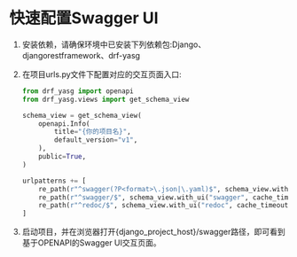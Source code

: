# 快速配置Swagger UI

1. 安装依赖，请确保环境中已安装下列依赖包:Django、djangorestframework、drf-yasg

2. 在项目urls.py文件下配置对应的交互页面入口:
    ``` python
    from drf_yasg import openapi
    from drf_yasg.views import get_schema_view

    schema_view = get_schema_view(
        openapi.Info(
            title="{你的项目名}",
            default_version="v1",
        ),
        public=True,
    )

    urlpatterns += [
        re_path(r"^swagger(?P<format>\.json|\.yaml)$", schema_view.without_ui(cache_timeout=0), name="schema-json"),
        re_path(r"^swagger/$", schema_view.with_ui("swagger", cache_timeout=0), name="schema-swagger-ui"),
        re_path(r"^redoc/$", schema_view.with_ui("redoc", cache_timeout=0), name="schema-redoc"),
    ]
    ```

3. 启动项目，并在浏览器打开{django_project_host}/swagger路径，即可看到基于OPENAPI的Swagger UI交互页面。